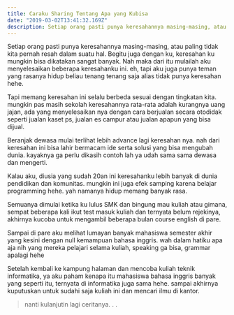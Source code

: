 ```yaml
---
title: Caraku Sharing Tentang Apa yang Kubisa
date: "2019-03-02T13:41:32.169Z"
description: Setiap orang pasti punya keresahannya masing-masing, atau paling tidak kita pernah resah dalam suatu hal. Begitu juga dengan ku, keresahan ku mungkin bisa dikatakan sangat banyak.
---
```


Setiap orang pasti punya keresahannya masing-masing, atau paling tidak kita pernah resah dalam suatu hal. Begitu juga dengan ku, keresahan ku mungkin bisa dikatakan sangat banyak. Nah maka dari itu mulailah aku menyelesaikan beberapa keresahanku ini. eh, tapi aku juga punya teman yang rasanya hidup beliau tenang tenang saja alias tidak punya keresahan hehe. 

Tapi memang keresahan ini selalu berbeda sesuai dengan tingkatan kita. mungkin pas masih sekolah keresahannya rata-rata adalah kurangnya uang jajan, ada yang menyelesaikan nya dengan cara berjualan secara otodidak seperti jualan kaset ps, jualan es campur atau jualan apapun yang bisa dijual. 

Beranjak dewasa mulai terlihat lebih advance lagi keresahan nya. nah dari keresahan ini bisa lahir bermacam ide serta solusi yang bisa mengubah dunia. kayaknya ga perlu dikasih contoh lah ya udah sama sama dewasa dan mengerti.

Kalau aku, diusia yang sudah 20an ini keresahanku lebih banyak di dunia pendidikan dan komunitas. mungkin ini juga efek samping karena belajar programming hehe. yah namanya hidup memang banyak rasa. 

Semuanya dimulai ketika ku lulus SMK dan bingung mau kuliah atau gimana, sempat beberapa kali ikut test masuk kuliah dan ternyata belum rejekinya, akhirnya kucoba untuk mengambil beberapa bulan course english di pare. 

Sampai di pare aku melihat lumayan banyak mahasiswa semester akhir yang kesini dengan null kemampuan bahasa inggris. wah dalam hatiku apa aja nih yang mereka pelajari selama kuliah, speaking ga bisa, grammar apalagi hehe

Setelah kembali ke kampung halaman dan mencoba kuliah teknik informatika, ya aku paham kenapa itu mahasiswa bahasa inggris banyak yang seperti itu, ternyata di informatika juga sama hehe. sampai akhirnya kuputuskan untuk sudahi saja kuliah ini dan mencari ilmu di kantor. 

>nanti kulanjutin lagi ceritanya. . . 



